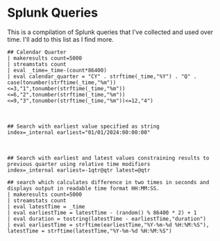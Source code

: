 # Splunk Queries
This is a compilation of Splunk queries that I've collected and used over time.  I'll add to this list as I find more.

```
## Calendar Quarter
| makeresults count=5000 
| streamstats count 
| eval _time=_time-(count*86400)
| eval calendar_quarter = "CY" . strftime(_time,"%Y") . "Q" . case(tonumber(strftime(_time,"%m"))<=3,"1",tonumber(strftime(_time,"%m"))<=6,"2",tonumber(strftime(_time,"%m"))<=9,"3",tonumber(strftime(_time,"%m"))<=12,"4")
```
<br />

```
## Search with earliest value specified as string
index=_internal earliest="01/01/2024:00:00:00"
```
<br />

```
## Search with earliest and latest values constraining results to previous quarter using relative time modifiers
index=_internal earliest=-1qtr@qtr latest=@qtr
```


```
## search which calculates difference in two times in seconds and displays output in readable time format HH:MM:SS.
| makeresults count=5000 
| streamstats count 
| eval latestTime = _time
| eval earliestTime = latestTime - (random() % 86400 * 2) + 1
| eval duration = tostring(latestTime - earliestTime,"duration")
| eval earliestTime = strftime(earliestTime,"%Y-%m-%d %H:%M:%S"), latestTime = strftime(latestTime,"%Y-%m-%d %H:%M:%S")
```

